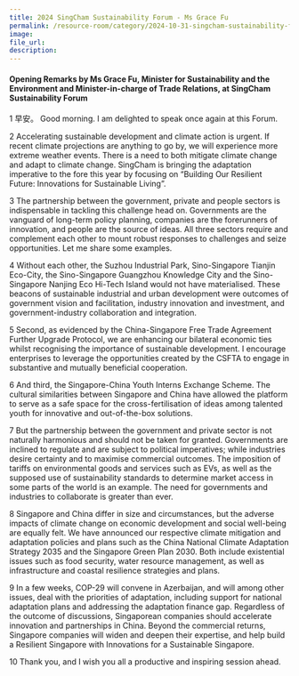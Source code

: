 ```yaml
---
title: 2024 SingCham Sustainability Forum - Ms Grace Fu
permalink: /resource-room/category/2024-10-31-singcham-sustainability-forum
image:
file_url:
description:
---
```


#### Opening Remarks by Ms Grace Fu, Minister for Sustainability and the Environment and Minister-in-charge of Trade Relations, at SingCham Sustainability Forum

1 早安。 Good morning. I am delighted to speak once again at this Forum.

2 Accelerating sustainable development and climate action is urgent. If recent climate projections are anything to go by, we will experience more extreme weather events. There is a need to both mitigate climate change and adapt to climate change. SingCham is bringing the adaptation imperative to the fore this year by focusing on “Building Our Resilient Future: Innovations for Sustainable Living”.

3 The partnership between the government, private and people sectors is indispensable in tackling this challenge head on. Governments are the vanguard of long-term policy planning, companies are the forerunners of innovation, and people are the source of ideas. All three sectors require and complement each other to mount robust responses to challenges and seize opportunities. Let me share some examples.

4 Without each other, the Suzhou Industrial Park, Sino-Singapore Tianjin Eco-City, the Sino-Singapore Guangzhou Knowledge City and the Sino-Singapore Nanjing Eco Hi-Tech Island would not have materialised. These beacons of sustainable industrial and urban development were outcomes of government vision and facilitation, industry innovation and investment, and government-industry collaboration and integration.

5 Second, as evidenced by the China-Singapore Free Trade Agreement Further Upgrade Protocol, we are enhancing our bilateral economic ties whilst recognising the importance of sustainable development. I encourage enterprises to leverage the opportunities created by the CSFTA to engage in substantive and mutually beneficial cooperation.

6 And third, the Singapore-China Youth Interns Exchange Scheme. The cultural similarities between Singapore and China have allowed the platform to serve as a safe space for the cross-fertilisation of ideas among talented youth for innovative and out-of-the-box solutions.

7 But the partnership between the government and private sector is not naturally harmonious and should not be taken for granted. Governments are inclined to regulate and are subject to political imperatives; while industries desire certainty and to maximise commercial outcomes. The imposition of tariffs on environmental goods and services such as EVs, as well as the supposed use of sustainability standards to determine market access in some parts of the world is an example. The need for governments and industries to collaborate is greater than ever.

8 Singapore and China differ in size and circumstances, but the adverse impacts of climate change on economic development and social well-being are equally felt. We have announced our respective climate mitigation and adaptation policies and plans such as the China National Climate Adaptation Strategy 2035 and the Singapore Green Plan 2030. Both include existential issues such as food security, water resource management, as well as infrastructure and coastal resilience strategies and plans.

9 In a few weeks, COP-29 will convene in Azerbaijan, and will among other issues, deal with the priorities of adaptation, including support for national adaptation plans and addressing the adaptation finance gap. Regardless of the outcome of discussions, Singaporean companies should accelerate innovation and partnerships in China. Beyond the commercial returns, Singapore companies will widen and deepen their expertise, and help build a Resilient Singapore with Innovations for a Sustainable Singapore.

10 Thank you, and I wish you all a productive and inspiring session ahead.
